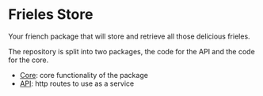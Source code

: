# Frieles Store

Your friench package that will store and retrieve all those delicious frieles.

The repository is split into two packages, the code for the API and the code for the core.

* [Core](./core/README.md): core functionality of the package
* [API](./api/README.md): http routes to use as a service
